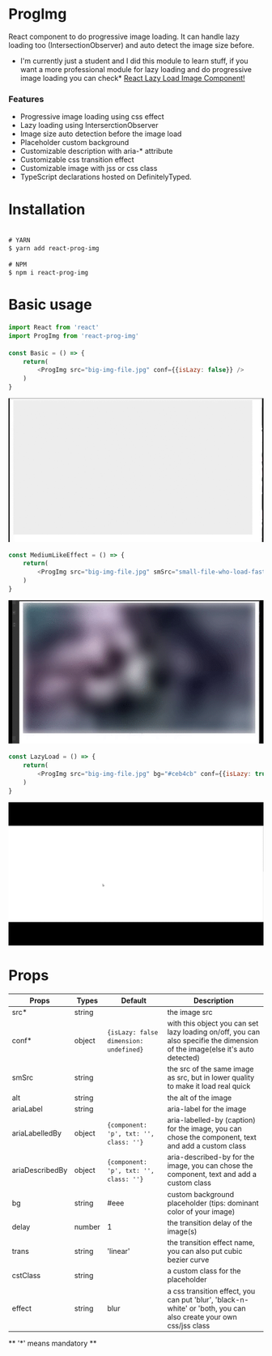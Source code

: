 # ProgImg

React component to do progressive image loading. It can handle lazy loading too (IntersectionObserver) and auto detect the image size before. 
* I'm currently just a student and I did this module to learn stuff, if you want a more professional module for lazy loading and do progressive image loading you can check* [React Lazy Load Image Component!](https://github.com/Aljullu/react-lazy-load-image-component/blob/master/README.md)
### Features

* Progressive image loading using css effect
* Lazy loading using InterserctionObserver
* Image size auto detection before the image load
* Placeholder custom background 
* Customizable description with aria-* attribute
* Customizable css transition effect 
* Customizable image with jss or css class
* TypeScript declarations hosted on DefinitelyTyped.

# Installation

```

# YARN
$ yarn add react-prog-img

# NPM
$ npm i react-prog-img 

```

# Basic usage

```javascript
import React from 'react'
import ProgImg from 'react-prog-img'

const Basic = () => {
    return(
        <ProgImg src="big-img-file.jpg" conf={{isLazy: false}} />
    )
}
```

![demo-basic](./img_read_me/basic-demo.gif)



```javascript
const MediumLikeEffect = () => {
    return(
        <ProgImg src="big-img-file.jpg" smSrc="small-file-who-load-faster.jpg" effect="blur" conf={{isLazy: false}} />
    )
}
```

![demo-blur-effect](./img_read_me/blur-effect-demo.gif)



```javascript
const LazyLoad = () => {
    return(
        <ProgImg src="big-img-file.jpg" bg="#ceb4cb" conf={{isLazy: true, dimension: { width: 600, height: 300 }}} ariaDescribedBy={{component: 'h5', txt: 'caption'}} />
    )
}
```

![demo-lazy-loading](./img_read_me/lazy-load-demo.gif)



# Props

Props | Types | Default | Description
----- | ----- | ------- | -----------
src* | string | | the image src
conf* | object | `{isLazy: false dimension: undefined}` | with this object you can set lazy loading on/off, you can also specifie the dimension of the image(else it's auto detected)
smSrc | string | | the src of the same image as src, but in lower quality to make it load real quick
alt | string | | the alt of the image
ariaLabel | string | | aria-label for the image
ariaLabelledBy | object | `{component: 'p', txt: '', class: ''}` | aria-labelled-by (caption) for the image, you can chose the component, text and add a custom class 
ariaDescribedBy | object | `{component: 'p', txt: '', class: ''}` | aria-described-by for the image, you can chose the component, text and add a custom class 
bg | string | #eee | custom background placeholder (tips: dominant color of your image)
delay | number | 1 | the transition delay of the image(s)
trans | string | 'linear' | the transition effect name, you can also put cubic bezier curve
cstClass | string | | a custom class for the placeholder
effect | string | blur | a css transition effect, you can put 'blur', 'black-n-white' or 'both, you can also create your own css/jss class  

** '*' means mandatory  **
